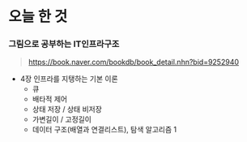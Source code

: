 # 오늘 한 것 

### 그림으로 공부하는 IT인프라구조
> https://book.naver.com/bookdb/book_detail.nhn?bid=9252940

- 4장 인프라를 지탱하는 기본 이론
    - 큐
    - 배타적 제어
    - 상태 저장 / 상태 비저장
    - 가변길이 / 고정길이
    - 데이터 구조(배열과 연결리스트), 탐색 알고리즘
    1



